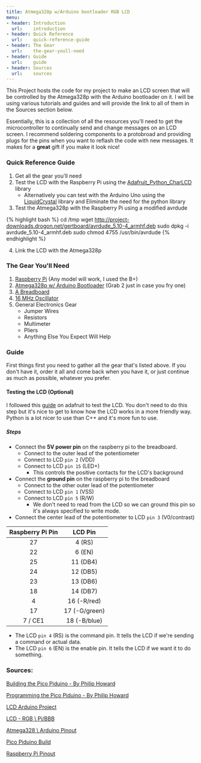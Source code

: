 ```yaml
---
title: Atmega328p w/Arduino bootloader RGB LCD
menu:
- header: Introduction
  url:    introduction
- header: Quick Reference
  url:    quick-reference-guide
- header: The Gear
  url:    the-gear-youll-need
- header: Guide
  url:    guide
- header: Sources
  url:    sources
---
```

This Project hosts the code for my project to make an LCD screen that will be controlled by the Atmega328p with the Arduino bootloader on it. I will be using various tutorials and guides and will provide the link to all of them in the Sources section below.

Essentially, this is a collection of all the resources you'll need to get the microcontroller to continually send and change messages on an LCD screen. I recommend soldering components to a protobroad and providing plugs for the pins when you want to reflash the code with new messages. It makes for a **great** gift if you make it look nice!

### Quick Reference Guide

1.  Get all the gear you'll need
2.  Test the LCD with the Raspberry Pi using the [Adafruit_Python_CharLCD](https://github.com/adafruit/Adafruit_Python_CharLCD) library
    *    Alternatively you can test with the Arduino Uno using the    [LiquidCrystal](http://arduino.cc/en/Reference/LiquidCrystal) library and Eliminate the need for the python library
3.  Test the Atmega328p with the Raspberry Pi using a modified avrdude


{% highlight bash %}
cd /tmp
wget http://project-downloads.drogon.net/gertboard/avrdude_5.10-4_armhf.deb
sudo dpkg -i avrdude_5.10-4_armhf.deb
sudo chmod 4755 /usr/bin/avrdude
{% endhighlight %}


4.  Link the LCD with the Atmega328p

### The Gear You'll Need

1.  [Raspberry Pi](https://www.adafruit.com/product/1914) (Any model will work, I used the B+)
2.  [Atmega328p w/ Arduino Bootloader](https://www.adafruit.com/products/123) (Grab 2 just in case you fry one)
3.  [A Breadboard](https://www.adafruit.com/products/239)
4.  [16 MHz Oscillator](https://www.adafruit.com/products/1873)
5.  General Electronics Gear
    *   Jumper Wires
    *   Resistors
    *   Multimeter
    *   Pliers
    *   Anything Else You Expect Will Help

### Guide

First things first you need to gather all the gear that's listed above. If you don't have it, order it all and come back when you have it, or just continue as much as possible, whatever you prefer.

#### Testing the LCD (Optional)

I followed this [guide](https://learn.adafruit.com/character-lcd-with-raspberry-pi-or-beaglebone-black/overview) on adafruit to test the LCD. You don't need to do this step but it's nice to get to know how the LCD works in a more friendly way. Python is a lot nicer to use than C++ and it's more fun to use.

##### Steps

* Connect the **5V power pin** on the raspberry pi to the breadboard.
  - Connect to the outer lead of the potentiometer
  - Connect to LCD `pin 2` (VDD)
  - Connect to LCD `pin 15` (LED+)
    * This controls the positive contacts for the LCD's background
* Connect the **ground pin** on the raspberry pi to the breadboard
  - Connect to the other outer lead of the potentiometer
  - Connect to LCD `pin 1` (VSS)
  - Connect to LCD `pin 5` (R/W)
    * We don't need to read from the LCD so we can ground this pin so it's always specified to write mode.
* Connect the center lead of the potentiometer to LCD `pin 3` (V0/contrast)


 Raspberry Pi Pin  |  LCD Pin
:-----------------:|:--------------:
27                 | 4  (RS)
22                 | 6  (EN)
25                 | 11 (DB4)
24                 | 12 (DB5)
23                 | 13 (DB6)
18                 | 14 (DB7)
4                  | 16 (-R/red)
17                 | 17 (-G/green)
7 / CE1            | 18 (-B/blue)

* The LCD `pin 4` (RS) is the command pin. It tells the LCD if we're sending a command or actual data.
* The LCD `pin 6` (EN) is the enable pin. It tells the LCD if we want it to do something.


### Sources:

[Building the Pico Piduino - By Philip Howard](http://pi.gadgetoid.com/article/building-the-pico-piduino)

[Programming the Pico Piduino - By Philip Howard](http://pi.gadgetoid.com/article/programming-your-pico-piduino)

[LCD Arduino Project](https://learn.adafruit.com/character-lcds/overview)

[LCD - RGB \ Pi/BBB](https://learn.adafruit.com/character-lcd-with-raspberry-pi-or-beaglebone-black/overview)

[Atmega328 \ Arduino Pinout](http://www.hobbytronics.co.uk/arduino-atmega328-pinout)

[Pico Piduino Build](http://pi.gadgetoid.com/piduino/pico-piduino)

[Raspberry Pi Pinout](http://pi.gadgetoid.com/pinout)
